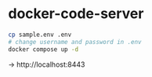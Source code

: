 # docker-code-server

```sh
cp sample.env .env
# change username and password in .env
docker compose up -d
```

-> http://localhost:8443
